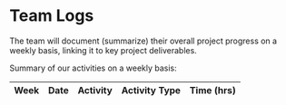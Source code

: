 # Team Logs

The team will document (summarize) their overall project progress on a weekly basis, linking it to key project deliverables. 

Summary of our activities on a weekly basis:

| Week | Date | Activity  | Activity Type | Time (hrs)   |
| ------------- | ------------- | ------------- | ------------- |------------- | 
